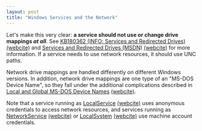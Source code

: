 ```yaml
---
layout: post
title: "Windows Services and the Network"
---
```

Let's make this very clear: **a service should not use or change drive mappings _at all_**. See [KB180362 (INFO: Services and Redirected Drives)](http://support.microsoft.com/kb/180362) [(webcite)](http://www.webcitation.org/5wvCVoiMW) and [Services and Redirected Drives (MSDN)](http://msdn.microsoft.com/en-us/library/ms685143.aspx) [(webcite)](http://www.webcitation.org/5wvCgBLpy) for more information. If a service needs to use network resources, it should use UNC paths.

Network drive mappings are handled differently on different Windows versions. In addition, network drive mappings are one type of an "MS-DOS Device Name", so they fall under the additional complications described in [Local and Global MS-DOS Device Names](http://msdn.microsoft.com/en-us/library/ff554302.aspx) [(webcite)](http://www.webcitation.org/5wvCJn9TO).

Note that a service running as [LocalService](http://msdn.microsoft.com/en-us/library/ms684188.aspx) [(webcite)](http://www.webcitation.org/5wvCjwaeD) uses anonymous credentials to access network resources, and services running as [NetworkService](http://msdn.microsoft.com/en-us/library/ms684272.aspx) [(webcite)](http://www.webcitation.org/5wvCoNkZK) or [LocalSystem](http://msdn.microsoft.com/en-us/library/ms684190(VS.85).aspx) [(webcite)](http://www.webcitation.org/5wvCtIBSx) use machine account credentials.

